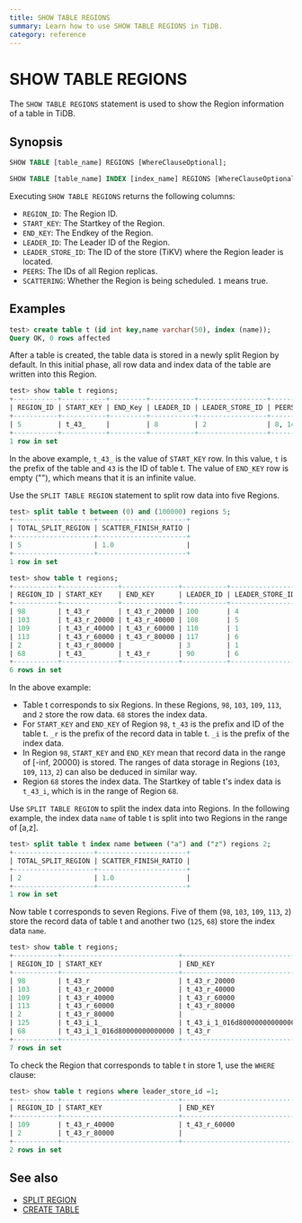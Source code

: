 ```yaml
---
title: SHOW TABLE REGIONS
summary: Learn how to use SHOW TABLE REGIONS in TiDB.
category: reference
---
```


# SHOW TABLE REGIONS

The `SHOW TABLE REGIONS` statement is used to show the Region information of a table in TiDB.

## Synopsis

```sql
SHOW TABLE [table_name] REGIONS [WhereClauseOptional];

SHOW TABLE [table_name] INDEX [index_name] REGIONS [WhereClauseOptional];
```

Executing `SHOW TABLE REGIONS` returns the following columns:

* `REGION_ID`: The Region ID.
* `START_KEY`: The Startkey of the Region.
* `END_KEY`: The Endkey of the Region.
* `LEADER_ID`: The Leader ID of the Region.
* `LEADER_STORE_ID`: The ID of the store (TiKV) where the Region leader is located.
* `PEERS`: The IDs of all Region replicas.
* `SCATTERING`: Whether the Region is being scheduled. `1` means true.

## Examples

```sql
test> create table t (id int key,name varchar(50), index (name));
Query OK, 0 rows affected
```

After a table is created, the table data is stored in a newly split Region by default. In this initial phase, all row data and index data of the table are written into this Region.

```sql
test> show table t regions;
+-----------+-----------+---------+-----------+-----------------+-----------+------------+
| REGION_ID | START_KEY | END_Key | LEADER_ID | LEADER_STORE_ID | PEERS     | SCATTERING |
+-----------+-----------+---------+-----------+-----------------+-----------+------------+
| 5         | t_43_     |         | 8         | 2               | 8, 14, 93 | 0          |
+-----------+-----------+---------+-----------+-----------------+-----------+------------+
1 row in set
```

In the above example, `t_43_` is the value of `START_KEY` row. In this value, `t` is the prefix of the table and `43` is the ID of table t. The value of `END_KEY` row is empty (""), which means that it is an infinite value.

Use the `SPLIT TABLE REGION` statement to split row data into five Regions.

```sql
test> split table t between (0) and (100000) regions 5;
+--------------------+----------------------+
| TOTAL_SPLIT_REGION | SCATTER_FINISH_RATIO |
+--------------------+----------------------+
| 5                  | 1.0                  |
+--------------------+----------------------+
1 row in set
```

```sql
test> show table t regions;
+-----------+--------------+--------------+-----------+-----------------+---------------+------------+
| REGION_ID | START_KEY    | END_KEY      | LEADER_ID | LEADER_STORE_ID | PEERS         | SCATTERING |
+-----------+--------------+--------------+-----------+-----------------+---------------+------------+
| 98        | t_43_r       | t_43_r_20000 | 100       | 4               | 100, 101, 102 | 0          |
| 103       | t_43_r_20000 | t_43_r_40000 | 108       | 5               | 104, 108, 107 | 0          |
| 109       | t_43_r_40000 | t_43_r_60000 | 110       | 1               | 110, 111, 112 | 0          |
| 113       | t_43_r_60000 | t_43_r_80000 | 117       | 6               | 116, 117, 118 | 0          |
| 2         | t_43_r_80000 |              | 3         | 1               | 3, 91, 92     | 0          |
| 68        | t_43_        | t_43_r       | 90        | 6               | 69, 90, 97    | 0          |
+-----------+--------------+--------------+-----------+-----------------+---------------+------------+
6 rows in set
```

In the above example:

* Table t corresponds to six Regions. In these Regions, `98`, `103`, `109`, `113`, and `2` store the row data. `68` stores the index data.
* For `START_KEY` and `END_KEY` of Region `98`, `t_43` is the prefix and ID of the table t. `_r` is the prefix of the record data in table t. `_i` is the prefix of the index data.
* In Region `98`, `START_KEY` and `END_KEY` mean that record data in the range of [-inf, 20000) is stored. The ranges of data storage in Regions (`103`, `109`, `113`, `2`) can also be deduced in similar way.
* Region `68` stores the index data. The Startkey of table t's index data is `t_43_i`, which is in the range of Region `68`.

Use `SPLIT TABLE REGION` to split the index data into Regions. In the following example, the index data `name` of table t is split into two Regions in the range of [a,z].

```sql
test> split table t index name between ("a") and ("z") regions 2;
+--------------------+----------------------+
| TOTAL_SPLIT_REGION | SCATTER_FINISH_RATIO |
+--------------------+----------------------+
| 2                  | 1.0                  |
+--------------------+----------------------+
1 row in set
```

Now table t corresponds to seven Regions. Five of them (`98`, `103`, `109`, `113`, `2`) store the record data of table t and another two (`125`, `68`) store the index data `name`.

```sql
test> show table t regions;
+-----------+-----------------------------+-----------------------------+-----------+-----------------+---------------+------------+
| REGION_ID | START_KEY                   | END_KEY                     | LEADER_ID | LEADER_STORE_ID | PEERS         | SCATTERING |
+-----------+-----------------------------+-----------------------------+-----------+-----------------+---------------+------------+
| 98        | t_43_r                      | t_43_r_20000                | 100       | 4               | 100, 101, 102 | 0          |
| 103       | t_43_r_20000                | t_43_r_40000                | 108       | 5               | 104, 108, 107 | 0          |
| 109       | t_43_r_40000                | t_43_r_60000                | 110       | 1               | 110, 111, 112 | 0          |
| 113       | t_43_r_60000                | t_43_r_80000                | 117       | 6               | 116, 117, 118 | 0          |
| 2         | t_43_r_80000                |                             | 3         | 1               | 3, 91, 92     | 0          |
| 125       | t_43_i_1_                   | t_43_i_1_016d80000000000000 | 127       | 6               | 127, 128, 129 | 0          |
| 68        | t_43_i_1_016d80000000000000 | t_43_r                      | 90        | 6               | 69, 90, 97    | 0          |
+-----------+-----------------------------+-----------------------------+-----------+-----------------+---------------+------------+
7 rows in set
```

To check the Region that corresponds to table t in store 1, use the `WHERE` clause:

```sql
test> show table t regions where leader_store_id =1;
+-----------+-----------------------------+-----------------------------+-----------+-----------------+---------------+------------+
| REGION_ID | START_KEY                   | END_KEY                     | LEADER_ID | LEADER_STORE_ID | PEERS         | SCATTERING |
+-----------+-----------------------------+-----------------------------+-----------+-----------------+---------------+------------+
| 109       | t_43_r_40000                | t_43_r_60000                | 110       | 1               | 110, 111, 112 | 0          |
| 2         | t_43_r_80000                |                             | 3         | 1               | 3, 91, 92     | 0          |
+-----------+-----------------------------+-----------------------------+-----------+-----------------+---------------+------------+
2 rows in set
```

## See also

* [SPLIT REGION](/v2.1/reference/sql/statements/split-region.md)
* [CREATE TABLE](/v2.1/reference/sql/statements/create-table.md)
